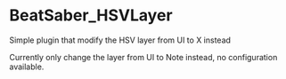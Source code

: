 # BeatSaber_HSVLayer
Simple plugin that modify the HSV layer from UI to X instead

Currently only change the layer from UI to Note instead, no configuration available.
